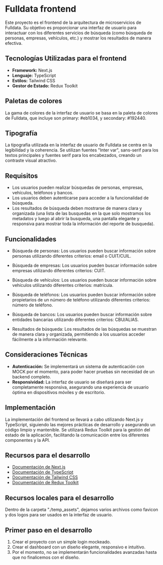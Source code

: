 # Fulldata frontend

Este proyecto es el frontend de la arquitectura de microservicios de Fulldata. Su objetivo es proporcionar una interfaz de usuario para interactuar con los diferentes servicios de búsqueda (como búsqueda de personas, empresas, vehículos, etc.) y mostrar los resultados de manera efectiva.

## Tecnologías Utilizadas para el frontend

- **Framework:** Next.js
- **Lenguaje:** TypeScript
- **Estilos:** Tailwind CSS
- **Gestor de Estado:** Redux Toolkit

## Paletas de colores

La gama de colores de la interfaz de usuario se basa en la paleta de colores de Fulldata, que incluye son primary: #eb1034, y secondary: #192440.

## Tipografía

La tipografía utilizada en la interfaz de usuario de Fulldata se centra en la legibilidad y la coherencia. Se utilizan fuentes "Inter var", sans-serif para los textos principales y fuentes serif para los encabezados, creando un contraste visual atractivo.

## Requisitos

- Los usuarios pueden realizar búsquedas de personas, empresas, vehículos, teléfonos y bancos.
- Los usuarios deben autenticarse para acceder a la funcionalidad de búsqueda.
- Los resultados de búsqueda deben mostrarse de manera clara y organizada (una lista de las busquedas en la que solo mostramos los metadatos y luego al abrir la busqueda, una pantalla elegante y responsiva para mostrar toda la información del reporte de busqueda).

## Funcionalidades

- Búsqueda de personas: Los usuarios pueden buscar información sobre personas utilizando diferentes criterios: email o CUIT/CUIL.
- Búsqueda de empresas: Los usuarios pueden buscar información sobre empresas utilizando diferentes criterios: CUIT.
- Búsqueda de vehículos: Los usuarios pueden buscar información sobre vehículos utilizando diferentes criterios: matrícula.
- Búsqueda de teléfonos: Los usuarios pueden buscar información sobre propietarios de un número de teléfono utilizando diferentes criterios: número de teléfono.
- Búsqueda de bancos: Los usuarios pueden buscar información sobre entidades bancarias utilizando diferentes criterios: CBU/ALIAS.

- Resultados de búsqueda: Los resultados de las búsquedas se muestran de manera clara y organizada, permitiendo a los usuarios acceder fácilmente a la información relevante.

## Consideraciones Técnicas

- **Autenticación:** Se implementará un sistema de autenticación con MOCK por el momento, para poder hacer pruebas sin necesidad de un backend completo.
- **Responsividad:** La interfaz de usuario se diseñará para ser completamente responsiva, asegurando una experiencia de usuario óptima en dispositivos móviles y de escritorio.

## Implementación

La implementación del frontend se llevará a cabo utilizando Next.js y TypeScript, siguiendo las mejores prácticas de desarrollo y asegurando un código limpio y mantenible. Se utilizará Redux Toolkit para la gestión del estado de la aplicación, facilitando la comunicación entre los diferentes componentes y la API.

## Recursos para el desarrollo

- [Documentación de Next.js](https://nextjs.org/docs)
- [Documentación de TypeScript](https://www.typescriptlang.org/docs/)
- [Documentación de Tailwind CSS](https://tailwindcss.com/docs)
- [Documentación de Redux Toolkit](https://redux-toolkit.js.org/introduction/getting-started)

## Recursos locales para el desarrollo

Dentro de la carpeta "./temp_assets", dejamos varios archivos como favicon y dos logos para ser usados en la interfaz de usuario.

## Primer paso en el desarrollo

1. Crear el proyecto con un simple login mockeado.
2. Crear el dashboard con un diseño elegante, responsivo e intuitivo.
3. Por el momento, no se implementarán funcionalidades avanzadas hasta que no finalicemos con el diseño.
